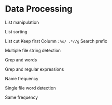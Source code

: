 # Data Processing

List manipulation

List sorting

List cut
Keep first Column
`:%s/ .*//g`
Search prefix

Multiple file string detection

Grep and words

Grep and regular expressions

Name frequency

Single file word detection

Same frequency
